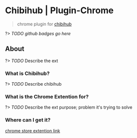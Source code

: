 # Chibihub | Plugin-Chrome

> chrome plugin for [chibihub](https://www.chibihub.com/plugin)

?> _TODO_ *github badges go here*

## About

?> _TODO_ Describe the ext

### What is Chibihub?

?> _TODO_ Describe chibihub

### What is the Chrome Extention for?

?> _TODO_ Describe the ext purpose; problem it's trying to solve

### Where can I get it?

[chrome store extention link]()
